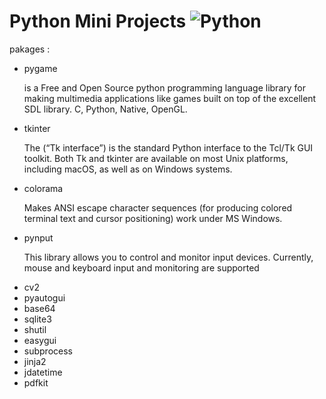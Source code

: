 # Python Mini Projects ![Python](https://img.shields.io/badge/python-3670A0?style=for-the-badge&logo=python&logoColor=ffdd54) 
pakages : 
- pygame
  <p>is a Free and Open Source python programming language library for making multimedia applications like games built on top of the excellent SDL library. C,        Python, Native, OpenGL.</p>
- tkinter
  <p>The (“Tk interface”) is the standard Python interface to the Tcl/Tk GUI toolkit. Both Tk and tkinter are available on most Unix platforms, including macOS, as well   as on Windows systems.</p>
- colorama
  <p>Makes ANSI escape character sequences (for producing colored terminal text and cursor positioning) work under MS Windows.</p>
- pynput
  <p>This library allows you to control and monitor input devices. Currently, mouse and keyboard input and monitoring are supported</p>
- cv2
- pyautogui
- base64
- sqlite3
- shutil
- easygui
- subprocess
- jinja2
- jdatetime
- pdfkit
